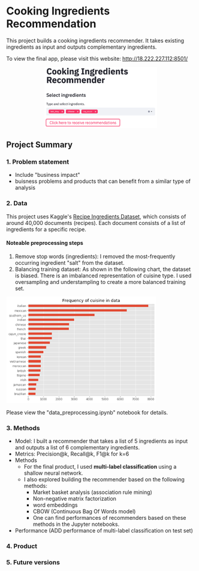 # Cooking Ingredients Recommendation 
This project builds a cooking ingredients recommender. It takes existing ingredients as input and outputs complementary ingredients. 

To view the final app, please visit this website: <a href="http://18.222.227.112:8501/">http://18.222.227.112:8501/</a> 
<p align="center">
<img src="images/mainpage.png" alt="" width="300"/>
</p>

## Project Summary 

### 1. Problem statement
* Include "business impact"
* buisness problems and products that can benefit from a similar type of analysis 

### 2. Data 
This project uses Kaggle's <a href="https://www.kaggle.com/kaggle/recipe-ingredients-dataset/">Recipe Ingredients Dataset</a>, which consists of around 40,000 documents (recipes). Each document consists of a list of ingredients for a specific recipe.   

#### Noteable preprocessing steps
1. Remove stop words (ingredients): I removed the most-frequently occurring ingredient "salt" from the dataset. 
2. Balancing training dataset: As shown in the following chart, the dataset is biased. There is an imbalanced representation of cuisine type. I used oversampling and understampling to create a more balanced training set. 
<img src="images/cuisine.png" alt="" width="400"/>

Please view the "data_preprocessing.ipynb" notebook for details.  

### 3. Methods  
* Model: I built a recommender that takes a list of 5 ingredients as input and outputs a list of 6 complementary ingredients.  
* Metrics: Precision@k, Recall@k, F1@k for k=6
* Methods  
	* For the final product, I used <b>multi-label classification</b> using a shallow neural network. 
	* I also explored building the recommender based on the following methods: 
		* Market basket analysis (association rule mining) 
		* Non-negative matrix factorization
		* word embeddings
		* CBOW (Continuous Bag Of Words model) 
		* One can find performances of recommenders based on these methods in the Jupyter notebooks.
* Performance (ADD performance of multi-label classification on test set) 

### 4. Product

### 5. Future versions 
